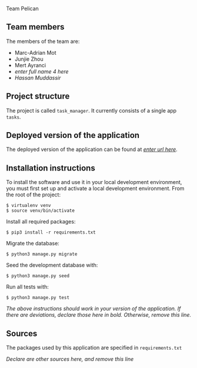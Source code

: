 Team Pelican

## Team members
The members of the team are:
- Marc-Adrian Mot
- Junjie Zhou
- Mert Ayranci 
- *enter full name 4 here*
- *Hassan Muddassir*

## Project structure
The project is called `task_manager`.  It currently consists of a single app `tasks`.

## Deployed version of the application
The deployed version of the application can be found at [*enter url here*](*enter_url_here*).

## Installation instructions
To install the software and use it in your local development environment, you must first set up and activate a local development environment.  From the root of the project:

```
$ virtualenv venv
$ source venv/bin/activate
```

Install all required packages:

```
$ pip3 install -r requirements.txt
```

Migrate the database:

```
$ python3 manage.py migrate
```

Seed the development database with:

```
$ python3 manage.py seed
```

Run all tests with:
```
$ python3 manage.py test
```

*The above instructions should work in your version of the application.  If there are deviations, declare those here in bold.  Otherwise, remove this line.*

## Sources
The packages used by this application are specified in `requirements.txt`

*Declare are other sources here, and remove this line*
